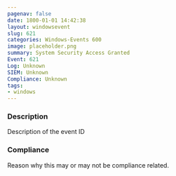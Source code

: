 ```yaml
---
pagenav: false
date: 1800-01-01 14:42:38
layout: windowsevent
slug: 621
categories: Windows-Events 600
image: placeholder.png
summary: System Security Access Granted
Event: 621
Log: Unknown
SIEM: Unknown
Compliance: Unknown
tags:
- windows
---
```


### Description

Description of the event ID

### Compliance

Reason why this may or may not be compliance related.
